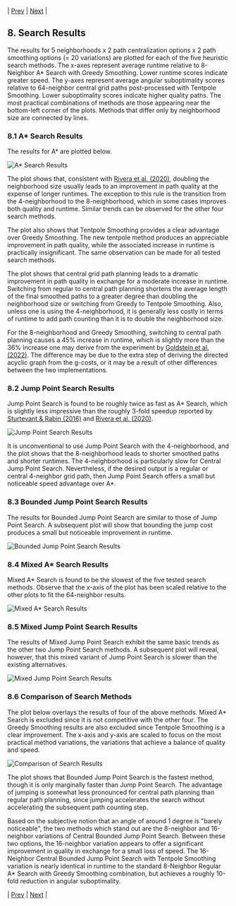 | [Prev](07-experiment-design.md) | [Next](09-all-nodes-search-results.md) |
## 8. Search Results

The results for 5 neighborhoods x 2 path centralization options x 2 path smoothing options (= 20 variations) are plotted for each of the five heuristic search methods. The x-axes represent average runtime relative to 8-Neighbor A* Search with Greedy Smoothing. Lower runtime scores indicate greater speed. The y-axes represent average angular suboptimality scores relative to 64-neighbor central grid paths post-processed with Tentpole Smoothing. Lower suboptimality scores indicate higher quality paths. The most practical combinations of methods are those appearing near the bottom-left corner of the plots. Methods that differ only by neighborhood size are connected by lines.

### 8.1 A* Search Results

The results for A* are plotted below.

![A* Search Results](images/plot-heuristic-dao-A-Star-Search.png)

The plot shows that, consistent with [Rivera et al. (2020)](https://jair.org/index.php/jair/article/view/11383), doubling the neighborhood size usually leads to an improvement in path quality at the expense of longer runtimes. The exception to this rule is the transition from the 4-neighborhood to the 8-neighborhood, which in some cases improves both quality and runtime. Similar trends can be observed for the other four search methods.

The plot also shows that Tentpole Smoothing provides a clear advantage over Greedy Smoothing. The new tentpole method produces an appreciable improvement in path quality, while the associated increase in runtime is practically insignificant. The same observation can be made for all tested search methods.

The plot shows that central grid path planning leads to a dramatic improvement in path quality in exchange for a moderate increase in runtime. Switching from regular to central path planning shortens the average length of the final smoothed paths to a greater degree than doubling the neighborhood size or switching from Greedy to Tentpole Smoothing. Also, unless one is using the 4-neighborhood, it is generally less costly in terms of runtime to add path counting than it is to double the neighborhood size.

For the 8-neighborhood and Greedy Smoothing, switching to central path planning causes a 45% increase in runtime, which is slightly more than the 36% increase one may derive from the experiment by [Goldstein et al. (2022)](https://jair.org/index.php/jair/article/view/13544). The difference may be due to the extra step of deriving the directed acyclic graph from the g-costs, or it may be a result of other differences between the two implementations.

### 8.2 Jump Point Search Results

Jump Point Search is found to be roughly twice as fast as A* Search, which is slightly less impressive than the roughly 3-fold speedup reported by [Sturtevant & Rabin (2016)](https://www.ijcai.org/Abstract/16/103) and [Rivera et al. (2020)](https://jair.org/index.php/jair/article/view/11383).

![Jump Point Search Results](images/plot-heuristic-dao-Jump-Point-Search.png)

It is unconventional to use Jump Point Search with the 4-neighborhood, and the plot shows that the 8-neighborhood leads to shorter smoothed paths and shorter runtimes. The 4-neighborhood is particularly slow for Central Jump Point Search. Nevertheless, if the desired output is a regular or central 4-neighbor grid path, then Jump Point Search offers a small but noticeable speed advantage over A*.

### 8.3 Bounded Jump Point Search Results

The results for Bounded Jump Point Search are similar to those of Jump Point Search. A subsequent plot will show that bounding the jump cost produces a small but noticeable improvement in runtime.

![Bounded Jump Point Search Results](images/plot-heuristic-dao-Bounded-Jump-Point-Search.png)

### 8.4 Mixed A* Search Results

Mixed A* Search is found to be the slowest of the five tested search methods. Observe that the x-axis of the plot has been scaled relative to the other plots to fit the 64-neighbor results.

![Mixed A* Search Results](images/plot-heuristic-dao-Mixed-A-Star-Search.png)

### 8.5 Mixed Jump Point Search Results

The results of Mixed Jump Point Search exhibit the same basic trends as the other two Jump Point Search methods. A subsequent plot will reveal, however, that this mixed variant of Jump Point Search is slower than the existing alternatives.

![Mixed Jump Point Search Results](images/plot-heuristic-dao-Mixed-Jump-Point-Search.png)

### 8.6 Comparison of Search Methods

The plot below overlays the results of four of the above methods. Mixed A* Search is excluded since it is not competitive with the other four. The Greedy Smoothing results are also excluded since Tentpole Smoothing is a clear improvement. The x-axis and y-axis are scaled to focus on the most practical method variations, the variations that achieve a balance of quality and speed.

![Comparison of Search Results](images/plot-heuristic-dao.png)

The plot shows that Bounded Jump Point Search is the fastest method, though it is only marginally faster than Jump Point Search. The advantage of jumping is somewhat less pronounced for central path planning than regular path planning, since jumping accelerates the search without accelerating the subsequent path counting step.

Based on the subjective notion that an angle of around 1 degree is "barely noticeable", the two methods which stand out are the 8-neighbor and 16-neighbor variations of Central Bounded Jump Point Search. Between these two options, the 16-neighbor variation appears to offer a significant improvement in quality in exchange for a small loss of speed. The 16-Neighbor Central Bounded Jump Point Search with Tentpole Smoothing variation is nearly identical in runtime to the standard 8-Neighbor Regular A* Search with Greedy Smoothing combination, but achieves a roughly 10-fold reduction in angular suboptimality.

| [Prev](07-experiment-design.md) | [Next](09-all-nodes-search-results.md) |
